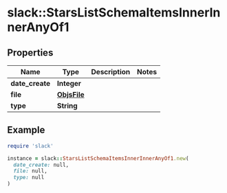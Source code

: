 # slack::StarsListSchemaItemsInnerInnerAnyOf1

## Properties

| Name | Type | Description | Notes |
| ---- | ---- | ----------- | ----- |
| **date_create** | **Integer** |  |  |
| **file** | [**ObjsFile**](ObjsFile.md) |  |  |
| **type** | **String** |  |  |

## Example

```ruby
require 'slack'

instance = slack::StarsListSchemaItemsInnerInnerAnyOf1.new(
  date_create: null,
  file: null,
  type: null
)
```


